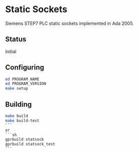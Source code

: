 # Static Sockets
Siemens STEP7 PLC static sockets implemented in Ada 2005.

## Status
Initial

## Configuring
```sh
ed PROGRAM_NAME
ed PROGRAM_VERSION
make setup
```

## Building
````sh
make build
make build-test
```
or
```sh
gprbuild statsock
gprbuild statsock_test
```
